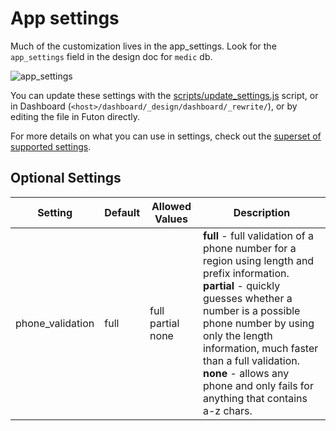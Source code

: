 # App settings

Much of the customization lives in the app_settings. Look for the `app_settings` field in the design doc for `medic` db.

![app_settings](img/app_settings.png)

You can update these settings with the [scripts/update_settings.js](https://github.com/medic/medic-webapp/blob/master/scripts/update_app_settings.sh) script, or in Dashboard (`<host>/dashboard/_design/dashboard/_rewrite/`), or by editing the file in Futon directly.

For more details on what you can use in settings, check out the [superset of supported settings](https://github.com/medic/medic-webapp/blob/master/config/standard/app_settings.json).

## Optional Settings

| Setting              | Default | Allowed Values      | Description |
|----------------------|---------|---------------------|-------------|
|phone_validation      | full    | full<br/>partial<br/>none | <b>full</b> - full validation of a phone number for a region using length and prefix information.<br/><b>partial</b> - quickly guesses whether a number is a possible phone number by using only the length information, much faster than a full validation.<br/><b>none</b> - allows any phone and only fails for anything that contains a-z chars. |
